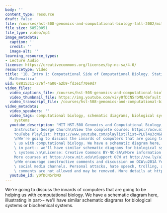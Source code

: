 ```yaml
---
body: ''
content_type: resource
draft: false
file: /courses/hst-508-genomics-and-computational-biology-fall-2002/mithst_508f02_lec1b_360p_16_9.mp4
file_size: 68520051
file_type: video/mp4
image_metadata:
  caption: ''
  credit: ''
  image-alt: ''
learning_resource_types:
- Lecture Audio
license: https://creativecommons.org/licenses/by-nc-sa/4.0/
resourcetype: Video
title: '1B. Intro 1: Computational Side of Computational Biology. Statistics; Perl,
  Mathematica'
uid: 68815311-276f-4a00-a2b9-fd3e1f70e9d7
video_files:
  video_captions_file: /courses/hst-508-genomics-and-computational-biology-fall-2002/1G-sKxCgPl8B1OQK0Jzz6-jTMJaSXsq5M_transcript.webvtt
  video_thumbnail_file: https://img.youtube.com/vi/y0fDCN5rbMQ/default.jpg
  video_transcript_file: /courses/hst-508-genomics-and-computational-biology-fall-2002/1G-sKxCgPl8B1OQK0Jzz6-jTMJaSXsq5M_transcript.pdf
video_metadata:
  video_speakers: ''
  video_tags: computational biology, schematic diagrams, biological systems, biochemical
    systems
  youtube_description: "MIT HST.508 Genomics and Computational Biology, Fall 2002\n\
    Instructor: George Church\nView the complete course: https://ocw.mit.edu/courses/hst-508-genomics-and-computational-biology-fall-2002/\n\
    YouTube Playlist: https://www.youtube.com/playlist?list=PLUl4u3cNGP61gaHWysmlYNeGsuUI8y5GV\n\
    \nWe're going to discuss the innards of computers that are going to be helping\
    \ us with computational biology. We have a schematic diagram here, illustrating\
    \ in part-- we'll have similar schematic diagrams for biological systems or biochemical\
    \ systems.\n\nLicense: Creative Commons BY-NC-SA\nMore information at https://ocw.mit.edu/terms\n\
    More courses at https://ocw.mit.edu\nSupport OCW at http://ow.ly/a1If50zVRlQ\n\
    \nWe encourage constructive comments and discussion on OCW\u201A YouTube and other\
    \ social media channels. Personal attacks, hate speech, trolling, and inappropriate\
    \ comments are not allowed and may be removed. More details at https://ocw.mit.edu/comments."
  youtube_id: y0fDCN5rbMQ
---
```

We're going to discuss the innards of computers that are going to be helping us with computational biology. We have a schematic diagram here, illustrating in part-- we'll have similar schematic diagrams for biological systems or biochemical systems.